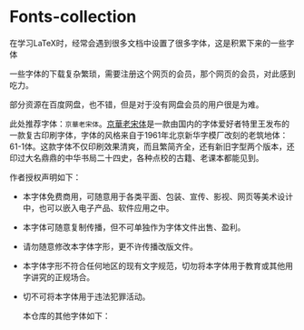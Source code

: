 # Fonts-collection
在学习LaTeX时，经常会遇到很多文档中设置了很多字体，这是积累下来的一些字体

一些字体的下载复杂繁琐，需要注册这个网页的会员，那个网页的会员，对此感到吃力。

部分资源在百度网盘，也不错，但是对于没有网盘会员的用户很是为难。

此处推荐字体：`京華老宋体`。[京華老宋体](https://zhuanlan.zhihu.com/p/637491623?from=thosefree.com)是一款由国内的字体爱好者特里王发布的一款复古印刷字体，字体的风格来自于1961年北京新华字模厂改刻的老筑地体：61-1体。这款字体不仅印刷效果清爽，而且繁简齐全，还有新旧字型两个版本，还印过大名鼎鼎的中华书局二十四史，各种点校的古籍、老课本都能见到。

作者授权声明如下：

- 本字体免费商用，可随意用于各类平面、包装、宣传、影视、网页等美术设计中，也可以嵌入电子产品、软件应用之中。
- 本字体可随意复制传播，但不可单独作为字体文件出售、盈利。
- 请勿随意修改本字体字形，更不许传播改版文件。
- 本字体字形不符合任何地区的现有文字规范，切勿将本字体用于教育或其他用字讲究的正规场合。
- 切不可将本字体用于违法犯罪活动。

  本仓库的其他字体如下：

  
